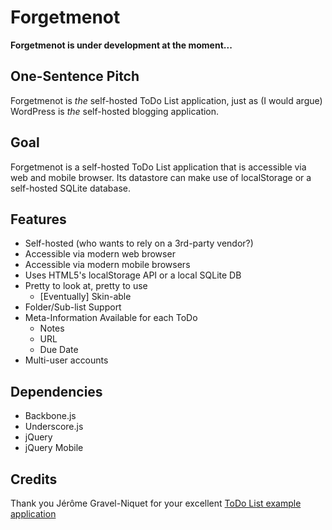 Forgetmenot
===========

**Forgetmenot is under development at the moment...**

One-Sentence Pitch
------------------
Forgetmenot is *the* self-hosted ToDo List application, just as (I would argue) WordPress is *the* self-hosted blogging application.  

Goal
----
Forgetmenot is a self-hosted ToDo List application that is accessible via web and mobile browser.  Its datastore can make use of localStorage or a self-hosted SQLite database.

Features
--------
*  Self-hosted (who wants to rely on a 3rd-party vendor?)
*  Accessible via modern web browser
*  Accessible via modern mobile browsers
*  Uses HTML5's localStorage API or a local SQLite DB
*  Pretty to look at, pretty to use
	* [Eventually] Skin-able
*  Folder/Sub-list Support
*  Meta-Information Available for each ToDo
	*  Notes
	*  URL
	*  Due Date
*  Multi-user accounts


Dependencies
------------
*  Backbone.js
*  Underscore.js
*  jQuery
*  jQuery Mobile


Credits
-------
Thank you Jérôme Gravel-Niquet for your excellent [ToDo List example application](http://documentcloud.github.com/backbone/examples/todos/index.html)

